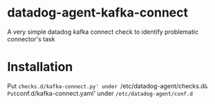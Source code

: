 # datadog-agent-kafka-connect

A very simple datadog kafka connect check to identify problematic connector's task

# Installation

Put `checks.d/kafka-connect.py' under `/etc/datadog-agent/checks.d` &
Put `conf.d/kafka-connect.yaml' under `/etc/datadog-agent/conf.d`
